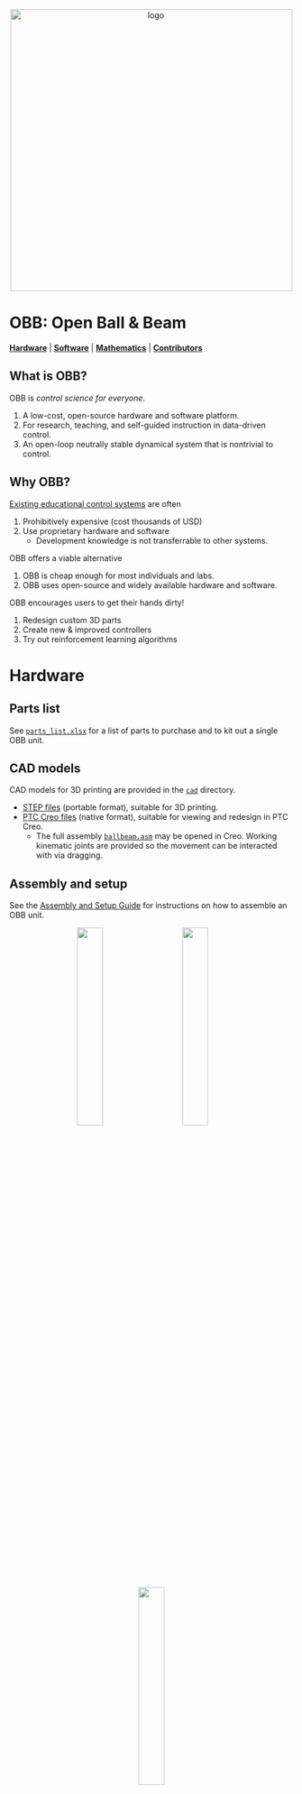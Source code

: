 <div align="center">
<img src="logo/logo.svg" alt="logo" width="500"></img>
</div>

# OBB: Open Ball & Beam

[**Hardware**](#hardware)
| [**Software**](#software)
| [**Mathematics**](#mathematics)
| [**Contributors**](#contributors)

## What is OBB?

OBB is *control science for everyone*.

1. A low-cost, open-source hardware and software platform.
2. For research, teaching, and self-guided instruction in data-driven control.
3. An open-loop neutrally stable dynamical system that is nontrivial to control.

## Why OBB?

[Existing educational control systems](docs/ALTERNATIVES.md) are often

1. Prohibitively expensive (cost thousands of USD)
2. Use proprietary hardware and software
   - Development knowledge is not transferrable to other systems.

OBB offers a viable alternative

1. OBB is cheap enough for most individuals and labs.
2. OBB uses open-source and widely available hardware and software.

OBB encourages users to get their hands dirty!

1. Redesign custom 3D parts
2. Create new & improved controllers
3. Try out reinforcement learning algorithms

# Hardware

## Parts list

See [`parts_list.xlsx`](hardware/parts_list.xlsx) for a list of parts to purchase and to kit out a single OBB unit.

## CAD models

CAD models for 3D printing are provided in the [`cad`](hardware/cad) directory.

- [STEP files](hardware/cad/step) (portable format), suitable for 3D printing.
- [PTC Creo files](hardware/cad/creo) (native format), suitable for viewing and redesign in PTC Creo.
  - The full assembly [`ballbeam.asm`](hardware/cad/creo/ballbeam.asm) may be opened in Creo. Working kinematic joints are provided so the movement can be interacted with via dragging.

## Assembly and setup

See the [Assembly and Setup Guide](docs/OBB_Assembly_and_Setup_Guide/OBB_Assembly_and_Setup_Guide.pdf) for instructions on how to assemble an OBB unit.

<div align="center">
<img src="hardware/cad/render_flat.png" width="30%"></img>
&nbsp; &nbsp; &nbsp; &nbsp;
<img src="hardware/cad/render_real.png" width="30%"></img>
&nbsp; &nbsp; &nbsp; &nbsp;
<img src="hardware/photo_real.png" width="30%"></img>
</div>

# Software

## Development info

OBB was developed and tested on 64-bit Windows 10 using Anaconda environments, but should work on other platforms as well e.g. macOS & Linux.

## Features

OBB ships with the following software features.

### Control schemes

- Proportional-integral-derivative (PID)
- Linear quadratic regulator (LQR) with integral control
- Model predictive control (MPC) with integral control
- Anti-windup for integral control

### Observation processing schemes

- Exponential smoothing
- Linear quadratic state estimation (Kalman filter)

### Convenience features

- Ball removal detection

### OpenAI Gym environments

OBB ships with environments compatible with [OpenAI Gym](https://gym.openai.com/) (requires Gym installation)

- Continuous action-space environment `BallBeamContinuousEnv`
- Discrete action-space environment `BallBeamDiscreteEnv`
- Option to use simulator (with fast visualizer) or the actual physical hardware

Try out reinforcement learning algorithms e.g. those from [OpenAI Spinning Up](https://spinningup.openai.com/en/latest/) in simulation or on a real-world physical system!

## Setup

### Arduino

#### Dependencies

- [Arduino IDE](https://www.arduino.cc/en/software)
- [Servo library](https://www.arduino.cc/reference/en/libraries/servo/)
- [Polulu VL53L0X library](https://github.com/pololu/vl53l0x-arduino)
- [Adafruit_LSM6DS](https://github.com/adafruit/Adafruit_LSM6DS)
- [BasicLinearAlgebra](https://www.arduino.cc/reference/en/libraries/basiclinearalgebra/)

1. Install the [Arduino IDE](https://www.arduino.cc/en/software)
2. Install the following libraries from the `Manage Libraries...` dialog in the Arduino IDE
    - [Servo](https://www.arduino.cc/reference/en/libraries/servo/) (may be installed already with the Arduino IDE)
    - [Polulu VL53L0X](https://github.com/pololu/vl53l0x-arduino)
        - Search for `VL53L0X`
        - Be sure to use the Polulu library and NOT the Adafruit Library (regardless of whether the Polulu or the Adafruit physical hardware is used)
    - [Adafruit_LSM6DS](https://github.com/adafruit/Adafruit_LSM6DS)
        - Search for `Adafruit LSM6DS`
        - Select `Install All` if prompted
    - [BasicLinearAlgebra](https://www.arduino.cc/reference/en/libraries/basiclinearalgebra/)
        - Search for `BasicLinearAlgebra`

### Python

It is recommended to use [virtualenv](https://docs.python.org/3/library/venv.html) to create a separate environment to install OBB and its dependencies.

1. Open a terminal / command prompt
2. Create a new environment
3. Activate the desired environment
4. Install the dependency packages
    - ```pip install -r requirements.txt```

#### OBB Installation

1. Navigate to the root level directory of this package.
2. Run the command `pip install -e .`
    - NOTE: The `-e` option is very important! This is what tells pip to install in "editable mode", so that changes you make to scripts actually take effect when you run them! Read the [official pip docs](https://pip.pypa.io/en/stable/topics/local-project-installs/#editable-installs) for more details.

#### Development

##### Pre-commit

Run

```bash
pre-commit run --all-files
```

to run all pre-commit hooks, including style formatting and unit tests.

##### Package management

Update [`requirements.in`](requirements.in) with new direct dependencies.

Then run

```bash
pip-compile requirements.in
```

to update the [`requirements.txt`](requirements.txt) file with all indirect and transitive dependencies.

Then run

```bash
pip install -r requirements.txt
```

to update your virtual environment with the packages.

If necessary, also add the type hints package to the `additional_dependencies` for `mypy` in [`.pre-commit-config.yaml`](.pre-commit-config.yaml) so that `mypy` knows about the type hints (often required for less popular packages).

### General setup (cross-platform Arduino <--> Python)

1. Baud rate
    - A baud rate of 115200 is used throughout the project.
    - When using `Tools` -> `Serial Monitor` or `Serial Plotter` make sure to use 115200 baud rate.

2. COM port
    - Determine the COM port that your Arduino is attached to
        - e.g. use Device Manager in Windows
    - In [`hardware_configurator.py`](ballbeam/configurators/hardware_configurator.py) change `PORT` to `COM#` as appropriate.

3. Servo and sensor calibration coefficients
    - Run [`servo_calibrator.py`](ballbeam/calibrators/servo_calibrator.py) and [`sensor_calibrator.py`](ballbeam/calibrators/sensor_calibrator.py)
    - Copy the printed coefficients into [`constants.cpp`](ballbeam/arduino/interface/src/constants.cpp)

## APIs

There are two APIs that offer comparable functionality:

1. [**Arduino API**](#arduino-api)
2. [**Python API**](#python-api)

### Arduino API

In the Arduino API, all processing (e.g. control and state estimation) occurs locally on the Arduino board. No serial connection to a host computer is strictly required during system operation; a serial connection is required only for uploading programs and for monitoring system operation through the Serial Monitor and Serial Plotter.

The benefit of the Arduino API is that no host computer is required to run the system.
In this configuration, only power to the Arduino (e.g. over the USB cable) is necessary, so the system is more portable and be run from any location with power outlets.
MPC control is currently not available in the Arduino API.

#### Usage

##### Arduino

1. Upload [`interface.ino`](ballbeam/arduino/interface/interface.ino) to the Arduino.
2. Start the `Tools` -> `Serial Plotter` to monitor the various signals in the system.

### Python API

In the Python API, the majority of processing occurs on the host computer and the Arduino acts as a simple client, sending raw measurement information and receiving actuator commands. A stable serial connection is required throughout system operation to maintain stability.

The benefit of the Python API is that the full computing power of the host computer can be used to control the system.
In particular, the more computationally intensive MPC strategy can be used.

#### Usage

##### Arduino

1. Upload [`client.ino`](ballbeam/arduino/interface/client.ino) to the Arduino.

##### Host computer

1. Adjust all the configurable parameters in the [`*_configurator.py`](ballbeam/configurators) files as needed.
     - Set the `system_type` variable to `'Simulator'` in [`interface_configurator.py`](ballbeam/configurators/interface_configurator.py) first to ensure proper functioning in the simulator before attempting to run on the physical hardware.
2. Run [`configurators.py`](ballbeam/configurators/configurators.py) to run all configurators.
3. Run [`interface.py`](ballbeam/common/interface.py) to start the interface (without running configurators).

Alternatively, run [`main.py`](ballbeam/main.py) to run the configurators as well as start the interface.

## Mathematics

An technical write-up describing the [mathematics](docs/OBB_Mathematics/OBB_Mathematics.pdf) behind the software is available.
Note that this document is still in development.

# Contributors

- Original author: [Benjamin Gravell](https://github.com/BenGravell)
- Testing and improvements: [Sleiman Safaoui](https://github.com/The-SS) and [Karthik Ganapathy](https://github.com/Klickeazy)
